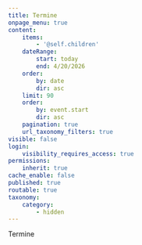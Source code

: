 ```yaml
---
title: Termine
onpage_menu: true
content:
    items:
        - '@self.children'
    dateRange:
        start: today
        end: 4/20/2026
    order:
        by: date
        dir: asc
    limit: 90
    order:
        by: event.start
        dir: asc
    pagination: true
    url_taxonomy_filters: true
visible: false
login:
    visibility_requires_access: true
permissions:
    inherit: true
cache_enable: false
published: true
routable: true
taxonomy:
    category:
        - hidden
---
```


<span class="h2">Termine</span>

